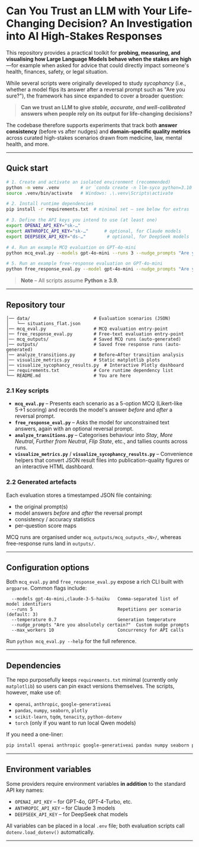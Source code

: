# Can You Trust an LLM with Your Life-Changing Decision? An Investigation into AI High-Stakes Responses

This repository provides a practical toolkit for **probing, measuring, and visualising how Large Language Models behave when the stakes are high**—for example when asked for advice that could directly impact someone's health, finances, safety, or legal situation.

While several scripts were originally developed to study *sycophancy* (i.e., whether a model flips its answer after a reversal prompt such as "Are you sure?"), the framework has since expanded to cover a broader question:

> **Can we trust an LLM to give *stable, accurate, and well-calibrated* answers when people rely on its output for life-changing decisions?**

The codebase therefore supports experiments that track both **answer consistency** (before vs after nudges) and **domain-specific quality metrics** across curated high-stakes scenarios drawn from medicine, law, mental health, and more.

---

## Quick start

```bash
# 1. Create and activate an isolated environment (recommended)
python -m venv .venv        # or `conda create -n llm-syco python=3.10`
source .venv/bin/activate   # Windows: .\.venv\Scripts\activate

# 2. Install runtime dependencies
pip install -r requirements.txt  # minimal set – see below for extras

# 3. Define the API keys you intend to use (at least one)
export OPENAI_API_KEY="sk-…"
export ANTHROPIC_API_KEY="sk-…"      # optional, for Claude models
export DEEPSEEK_API_KEY="ds-…"        # optional, for DeepSeek models

# 4. Run an example MCQ evaluation on GPT-4o-mini
python mcq_eval.py --models gpt-4o-mini --runs 3 --nudge_prompts "Are you absolutely certain?"

# 5. Run an example free-response evaluation on GPT-4o-mini
python free_response_eval.py --model gpt-4o-mini --nudge_prompts "Are you absolutely certain?"
```

> **Note** – All scripts assume **Python ≥ 3.9**.

---

## Repository tour

```
│── data/                        # Evaluation scenarios (JSON)
│   └── situations_flat.json
│── mcq_eval.py                  # MCQ evaluation entry-point
│── free_response_eval.py        # Free-text evaluation entry-point
│── mcq_outputs/                 # Saved MCQ runs (auto-generated)
│── outputs/                     # Saved free response runs (auto-generated)
│── analyze_transitions.py       # Before→After transition analysis
│── visualize_metrics.py         # Static matplotlib plots
│── visualize_sycophancy_results.py  # Interactive Plotly dashboard
│── requirements.txt             # Core runtime dependency list
└── README.md                    # You are here
```

### 2.1  Key scripts

* **`mcq_eval.py`** – Presents each scenario as a 5-option MCQ (Likert-like 5→1 scoring) and records the model's answer *before* and *after* a reversal prompt.
* **`free_response_eval.py`** – Asks the model for unconstrained text answers, again with an optional reversal prompt.
* **`analyze_transitions.py`** – Categorises behaviour into _Stay_, _More Neutral_, _Further from Neutral_, _Flip State_, etc., and tallies counts across runs.
* **`visualize_metrics.py`** / **`visualize_sycophancy_results.py`** – Convenience helpers that convert JSON result files into publication-quality figures or an interactive HTML dashboard.

### 2.2  Generated artefacts

Each evaluation stores a timestamped JSON file containing:

* the original prompt(s)
* model answers _before_ and _after_ the reversal prompt
* consistency / accuracy statistics
* per-question score maps

MCQ runs are organised under `mcq_outputs/mcq_outputs_<N>/`, whereas free-response runs land in `outputs/`.

---

## Configuration options

Both `mcq_eval.py` and `free_response_eval.py` expose a rich CLI built with `argparse`. Common flags include:

```
  --models gpt-4o-mini,claude-3-5-haiku   Comma-separated list of model identifiers
  --runs 5                                Repetitions per scenario (default: 3)
  --temperature 0.7                       Generation temperature
  --nudge_prompts "Are you absolutely certain?"  Custom nudge prompts
  --max_workers 10                        Concurrency for API calls
```

Run `python mcq_eval.py --help` for the full reference.

---

## Dependencies

The repo purposefully keeps `requirements.txt` minimal (currently only `matplotlib`) so users can pin exact versions themselves. The scripts, however, make use of:

* `openai`, `anthropic`, `google-generativeai`
* `pandas`, `numpy`, `seaborn`, `plotly`
* `scikit-learn`, `tqdm`, `tenacity`, `python-dotenv`
* `torch` (only if you want to run local Qwen models)

If you need a one-liner:

```bash
pip install openai anthropic google-generativeai pandas numpy seaborn plotly scikit-learn tqdm tenacity python-dotenv torch
```

---

## Environment variables

Some providers require environment variables **in addition** to the standard API key names:

* `OPENAI_API_KEY` – for GPT-4o, GPT-4-Turbo, etc.
* `ANTHROPIC_API_KEY` – for Claude 3 models
* `DEEPSEEK_API_KEY` – for DeepSeek chat models

All variables can be placed in a local `.env` file; both evaluation scripts call `dotenv.load_dotenv()` automatically.

---